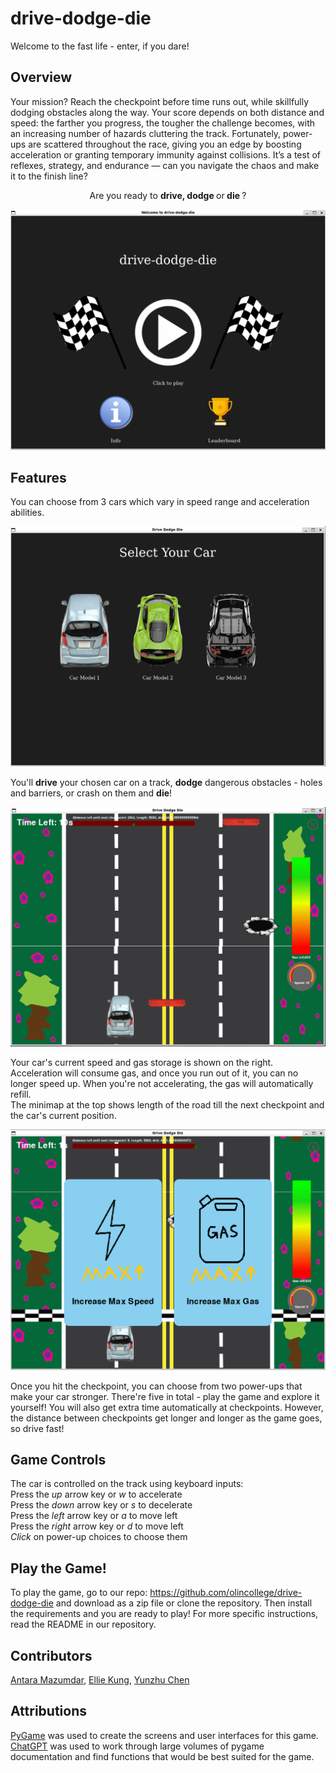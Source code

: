 # drive-dodge-die
Welcome to the fast life - enter, if you dare!

## Overview
Your mission? Reach the checkpoint before time runs out, while skillfully dodging obstacles along the way.
Your score depends on both distance and speed: the farther you progress, the tougher the challenge becomes, with an increasing number of hazards cluttering the track. Fortunately, power-ups are scattered throughout the race, giving you an edge by boosting acceleration or granting temporary immunity against collisions.
It’s a test of reflexes, strategy, and endurance — can you navigate the chaos and make it to the finish line?

<p style="text-align: center;"> Are you ready to  
<b> drive, </b> 
<b> dodge </b> 
or<b> die </b>?</p>

!['welcome_screen'](media/images/website/welcome.png)

## Features
You can choose from 3 cars which vary in speed range and acceleration abilities.  

!["car_selection"](media/images/website/car_selection.png)  

You'll __drive__ your chosen car on a track, __dodge__ dangerous obstacles - holes and barriers, or crash on them and __die__!  

!["game_running"](media/images/website/game_running.png)  

Your car's current speed and gas storage is shown on the right. Acceleration will consume gas, and once you run out of it, you can no longer speed up. When you're not accelerating, the gas will automatically refill.  
The minimap at the top shows length of the road till the next checkpoint and the car's current position.  

!["power_up"](media/images/website/power_up.png)  

Once you hit the checkpoint, you can choose from two power-ups that make your car stronger. There're five in total - play the game and explore it yourself!
You will also get extra time automatically at checkpoints. However, the distance between checkpoints get longer and longer as the game goes, so drive fast!  

## Game Controls
The car is controlled on the track using keyboard inputs:  
Press the _up_ arrow key or _w_ to accelerate  
Press the _down_ arrow key or _s_ to decelerate  
Press the _left_ arrow key or _a_ to move left  
Press the _right_ arrow key or _d_ to move left  
_Click_ on power-up choices to choose them

## Play the Game!
To play the game, go to our repo: https://github.com/olincollege/drive-dodge-die
and download as a zip file or clone the repository. Then install the requirements and you are ready to play!
For more specific instructions, read the README in our repository.

## Contributors
[Antara Mazumdar](https://github.com/antaramazumdar), [Ellie Kung](https://github.com/elliedbq), [Yunzhu Chen](https://github.com/yunzhuuuuu)

## Attributions
[PyGame](https://www.pygame.org/) was used to create the screens and user interfaces for this game.  
[ChatGPT](https://chatgpt.com) was used to work through large volumes of pygame documentation and find functions that would be best suited for the game.
